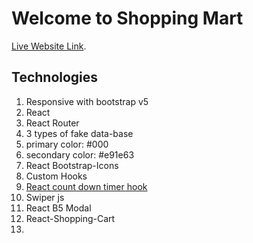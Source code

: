 # Welcome to Shopping Mart

[Live Website Link](https://github.com/facebook/create-react-app).

## Technologies
1. Responsive with bootstrap v5
2. React
3. React Router
4. 3 types of fake data-base
5. primary color: #000
6. secondary color: #e91e63
7. React Bootstrap-Icons
8. Custom Hooks
9. [React count down timer hook](https://www.npmjs.com/package/reactjs-countdown-hook)
10. Swiper js
11. React B5 Modal
12. React-Shopping-Cart
13. 

